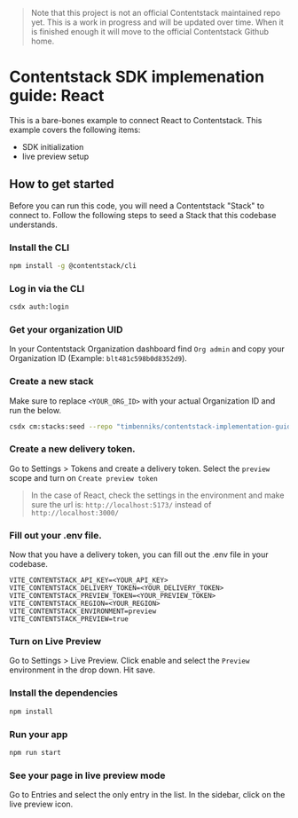 > Note that this project is not an official Contentstack maintained repo yet. This is a work in progress and will be updated over time. When it is finished enough it will move to the official Contentstack Github home.

# Contentstack SDK implemenation guide: React

This is a bare-bones example to connect React to Contentstack.
This example covers the following items:

- SDK initialization
- live preview setup

## How to get started

Before you can run this code, you will need a Contentstack "Stack" to connect to.
Follow the following steps to seed a Stack that this codebase understands.

### Install the CLI

```bash
npm install -g @contentstack/cli
```

### Log in via the CLI

```bash
csdx auth:login
```

### Get your organization UID

In your Contentstack Organization dashboard find `Org admin` and copy your Organization ID (Example: `blt481c598b0d8352d9`).

### Create a new stack

Make sure to replace `<YOUR_ORG_ID>` with your actual Organization ID and run the below.

```bash
csdx cm:stacks:seed --repo "timbenniks/contentstack-implementation-guides-seed" --org "<YOUR_ORG_ID>" -n "Implementation Guide"
```

### Create a new delivery token.

Go to Settings > Tokens and create a delivery token. Select the `preview` scope and turn on `Create preview token`

> In the case of React, check the settings in the environment and make sure the url is: `http://localhost:5173/` instead of `http://localhost:3000/`

### Fill out your .env file.

Now that you have a delivery token, you can fill out the .env file in your codebase.

```
VITE_CONTENTSTACK_API_KEY=<YOUR_API_KEY>
VITE_CONTENTSTACK_DELIVERY_TOKEN=<YOUR_DELIVERY_TOKEN>
VITE_CONTENTSTACK_PREVIEW_TOKEN=<YOUR_PREVIEW_TOKEN>
VITE_CONTENTSTACK_REGION=<YOUR_REGION>
VITE_CONTENTSTACK_ENVIRONMENT=preview
VITE_CONTENTSTACK_PREVIEW=true
```

### Turn on Live Preview

Go to Settings > Live Preview. Click enable and select the `Preview` environment in the drop down. Hit save.

### Install the dependencies

```bash
npm install
```

### Run your app

```bash
npm run start
```

### See your page in live preview mode

Go to Entries and select the only entry in the list.
In the sidebar, click on the live preview icon.
